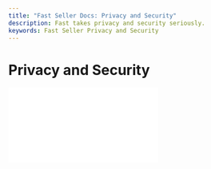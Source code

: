 ```yaml
---
title: "Fast Seller Docs: Privacy and Security"
description: Fast takes privacy and security seriously.
keywords: Fast Seller Privacy and Security
---
```


# Privacy and Security

<embed src="/reusables/security/_data_privacy_security_trust.md" />
